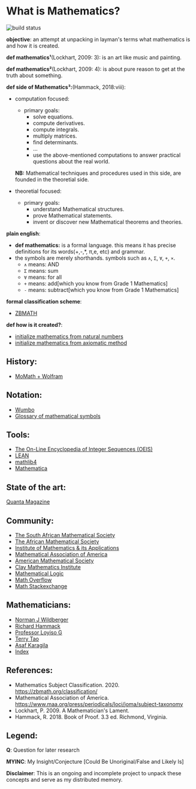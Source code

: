# What is Mathematics?
![build status](https://github.com/praisetompane/mathematics/actions/workflows/mathematics.yaml/badge.svg) <br>

**objective**: an attempt at unpacking in layman's terms what mathematics is and how it is created.

**def mathematics¹**(Lockhart, 2009: 3): is an art like music and painting.

**def mathematics²**(Lockhart, 2009: 4): is about pure reason to get at the truth about something.

**def side of Mathematics³:**(Hammack, 2018:viii):
- computation focused:
     - primary goals:
          - solve equations.
          - compute derivatives.
          - compute integrals.
          - multiply matrices.
          - find determinants.
          - ...
          - use the above-mentioned computations to answer practical questions about the real world.

     **NB:** Mathematical techniques and procedures used in this side, are founded in the theoretial side.
- theoretial focused:
     - primary goals:
          - understand Mathematical structures.
          - prove Mathematical statements.
          - invent or discover new Mathematical theorems and theories.

**plain english**:
- **def mathematics:** is a formal language. this means it has precise definitions for its words(+,-,\*, π,e, etc) and grammar.
- the symbols are merely shorthands.
     symbols such as `∧`, `Σ`, `∀`, `+`, `×`.
     - `∧` means: AND
     - `Σ` means: sum
     - `∀` means: for all
     - `+` means: add[which you know from Grade 1 Mathematics]
     - `-` means: subtract[which you know from Grade 1 Mathematics]

**formal classification scheme**:
- [ZBMATH](https://zbmath.org/classification/)

**def how is it created?**:
- [initialize mathematics from natural numbers](1_mathematical_logic_and_foundations/foundations_numbers_method.txt)
- [initialize mathematics from axiomatic method](1_mathematical_logic_and_foundations/foundations_axiomatic_method.txt)

## History:
- [MoMath + Wolfram](https://history-of-mathematics.org/)

## Notation:
- [Wumbo](https://wumbo.net/symbols/)
- [Glossary of mathematical symbols](https://en.wikipedia.org/wiki/Glossary_of_mathematical_symbols)

## Tools:
- [The On-Line Encyclopedia of Integer Sequences (OEIS)](https://oeis.org)
- [LEAN](https://github.com/leanprover)
- [mathlib4](https://github.com/leanprover-community/mathlib4)
- [Mathematica](https://www.wolfram.com/mathematica/)
## State of the art:
[Quanta Magazine](https://www.quantamagazine.org/mathematics/)

## Community:
- [The South African Mathematical Society](http://www.sams.ac.za)
- [The African Mathematical Society](https://aims.ac.za)
- [Institute of Mathematics & its Applications](https://ima.org.uk)
- [Mathematical Association of America](https://www.maa.org)
- [American Mathematical Society](https://www.ams.org/mr-database)
- [Clay Mathematics Institute](https://www.claymath.org/)
- [Mathematical Logic](https://mathematicallogic.com)
- [Math Overflow](https://mathoverflow.net/)
- [Math Stackexchange](https://math.stackexchange.com/)

## Mathematicians:
- [Norman J Wildberger](https://njwildberger.com)
- [Richard Hammack](https://richardhammack.github.io/index.html)
- [Professor Loyiso G](https://www.youtube.com/watch?v=Fwstey-ryP4&list=LL&index=1&t=225s)
- [Terry Tao](https://terrytao.wordpress.com/)
- [Asaf Karagila](https://karagila.org)
- [Index](https://www.math.columbia.edu/~woit/wordpress/)


## References:
- Mathematics Subject Classification. 2020. https://zbmath.org/classification/
- Mathematical Association of America. https://www.maa.org/press/periodicals/loci/joma/subject-taxonomy
- Lockhart, P. 2009. A Mathematician's Lament.
- Hammack, R. 2018. Book of Proof. 3.3 ed. Richmond, Virginia.

## Legend:
**Q**: Question for later research

**MYINC**: My Insight/Conjecture [Could Be Unoriginal/False and Likely Is]

**Disclaimer**: This is an ongoing and incomplete project to unpack these concepts and serve as my distributed memory.